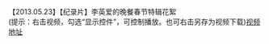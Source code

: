 【2013.05.23】【纪录片】李英爱的晚餐春节特辑花絮       
(提示：右击视频，勾选“显示控件”，可控制播放。也可右击另存为视频下载)[视频地址](https://video.h5.weibo.cn/1034:4346943111940863/4346943499159437)
